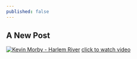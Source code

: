 ```yaml
---
published: false
---
```

## A New Post

[![Kevin Morby - Harlem River](http://img.youtube.com/vi/kk7t4LhKCw4/0.jpg)](http://www.youtube.com/watch?v=kk7t4LhKCw4 "Kevin Morby - Harlem River")
[click to watch video](http://www.youtube.com/watch?v=kk7t4LhKCw4 "Kevin Morby - Harlem River")


